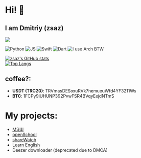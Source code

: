 # Hi! 👋
## I am Dmitriy (zsaz)

![](https://komarev.com/ghpvc/?username=superdima05&style=for-the-badge) 

![Python](https://img.shields.io/badge/Python-3776AB?style=for-the-badge&logo=python&logoColor=white) ![JS](https://img.shields.io/badge/JavaScript-F7DF1E?style=for-the-badge&logo=javascript&logoColor=black) ![Swift](https://img.shields.io/badge/Swift-FA7343?style=for-the-badge&logo=swift&logoColor=white) ![Dart](https://img.shields.io/badge/Dart-0175C2?style=for-the-badge&logo=dart&logoColor=white) ![I use Arch BTW](https://img.shields.io/badge/Arch%20Linux-1793D1?logo=arch-linux&logoColor=fff&style=for-the-badge)

[![zsaz's GitHub stats](https://github-readme-stats.vercel.app/api?username=superdima05)](https://github.com/anuraghazra/github-readme-stats)</br>
[![Top Langs](https://github-readme-stats.vercel.app/api/top-langs/?username=superdima05&layout=compact)](https://github.com/anuraghazra/github-readme-stats)

## coffee?: 
 - **USDT (TRC20)**: TRVmasDESoxuRVk7hemueuWfd4YF3211Ws
 - **BTC**: 1FCPy9iUHUNP392PvwFSR4BVqyEejdNTmS


# My projects:
  - [МЭШ](https://github.com/superdima05/mesh)
  - [openSchool](https://github.com/opensch)
  - [shareWatch](https://github.com/superdima05/shareWatch)
  - [Learn English](https://apps.apple.com/us/app/%D0%B0%D0%BD%D0%B3%D0%BB%D0%B8%D0%B9%D1%81%D0%BA%D0%B8%D0%B9-%D1%8F%D0%B7%D1%8B%D0%BA-%D1%83%D1%87%D0%B8%D0%BC-c-%D0%BD%D1%83%D0%BB%D1%8F/id1479425872)
  - Deezer downloader (deprecated due to DMCA)
